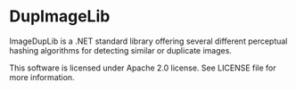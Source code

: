 DupImageLib
========

ImageDupLib is a .NET standard library offering several different perceptual hashing algorithms for detecting similar or duplicate images.

This software is licensed under Apache 2.0 license. See LICENSE file for more information.